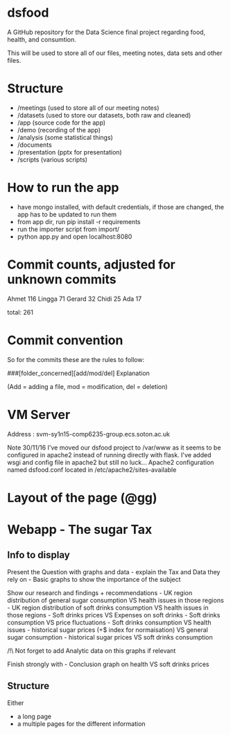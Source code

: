 # dsfood
A GitHub repository for the Data Science final project regarding food, health, and consumtion.

This will be used to store all of our files, meeting notes, data sets and other files.

# Structure

- /meetings (used to store all of our meeting notes)
- /datasets (used to store our datasets, both raw and cleaned)
- /app      (source code for the app)
- /demo     (recording of the app)
- /analysis (some statistical things)
- /documents
- /presentation (pptx for presentation)
- /scripts  (various scripts)


# How to run the app

- have mongo installed, with default credentials, if those are changed, the app has to be updated to run them
- from app dir, run pip install -r requirements
- run the importer script from import/
- python app.py and open localhost:8080
# Commit counts, adjusted for unknown commits
Ahmet	116
Lingga	71
Gerard	32
Chidi	25
Ada	17

total: 261

# Commit convention

So for the commits these are the rules to follow: 

###[folder_concerned][add/mod/del] Explanation 

(Add = adding a file, mod = modification, del = deletion)


# VM Server

Address : svm-sy1n15-comp6235-group.ecs.soton.ac.uk

Note 30/11/16
I've moved our dsfood project to /var/www as it seems to be configured in apache2 instead of running directly with flask.
I've added wsgi and config file in apache2 but still no luck...
Apache2 configuration named dsfood.conf located in /etc/apache2/sites-available

# Layout of the page (@gg)

# Webapp - The sugar Tax

 ## Info to display

Present the Question with graphs and data 
	- explain the Tax and Data they rely on
	- Basic graphs to show the importance of the subject 

Show our research and findings + recommendations 
	- UK region distribution of general sugar consumption VS health issues in those regions
	- UK region distribution of soft drinks consumption VS health issues in those regions
	- Soft drinks prices VS Expenses on soft drinks
	- Soft drinks consumption VS price fluctuations
	- Soft drinks consumption VS health issues
	- historical sugar prices (+$ index for normaisation) VS general sugar consumption
	- historical sugar prices VS soft drinks consumption

/!\ Not forget to add Analytic data on this graphs if relevant

Finish strongly with
	- Conclusion graph on health VS soft drinks prices


## Structure

Either 
 - a long page
 - a multiple pages for the different information
